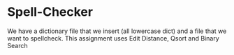 # Spell-Checker
We have a dictionary file that we insert (all lowercase dict) and a file that we want to spellcheck. This assignment uses Edit Distance, Qsort and Binary Search 
